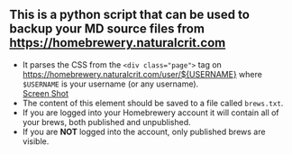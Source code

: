 ## This is a python script that can be used to backup your MD source files from https://homebrewery.naturalcrit.com

- It parses the CSS from the `<div class="page">` tag on https://homebrewery.naturalcrit.com/user/${USERNAME} where `$USERNAME` is your username (or any username).  
[Screen Shot](images/dev_console.png)
- The content of this element should be saved to a file called `brews.txt`.  
- If you are logged into your Homebrewery account it will contain all of your brews, both published and unpublished.  
- If you are **NOT** logged into the account, only published brews are visible.


